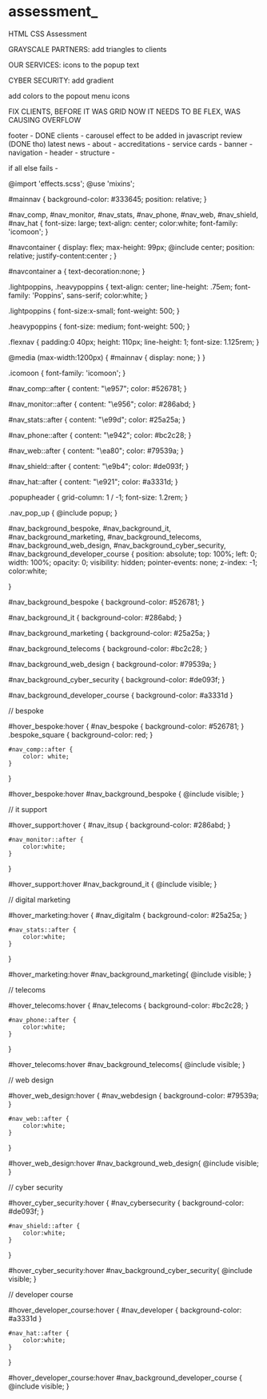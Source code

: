 # assessment_
HTML CSS Assessment


GRAYSCALE PARTNERS:
add triangles to clients


OUR SERVICES:
icons to the popup text

CYBER SECURITY:
add gradient 

add colors to the popout menu icons



FIX CLIENTS, BEFORE IT WAS GRID NOW IT NEEDS TO BE FLEX, WAS CAUSING OVERFLOW

footer - DONE
clients - carousel effect to be added in javascript review (DONE tho)
latest news - 
about - 
accreditations - 
service cards - 
banner - 
navigation - 
header - 
structure - 

if all else fails -

@import 'effects.scss';
@use 'mixins';

#mainnav {
    background-color: #333645;
    position: relative;
}

#nav_comp, #nav_monitor, #nav_stats, #nav_phone, #nav_web, #nav_shield, #nav_hat {
    font-size: large;
    text-align: center;
    color:white;
    font-family: 'icomoon';
}

#navcontainer {
    display: flex;
    max-height: 99px;
    @include center;
    position: relative;
    justify-content:center ;
}

#navcontainer a {
    text-decoration:none;
}

.lightpoppins, .heavypoppins {
    text-align: center;
    line-height: .75em;
    font-family: 'Poppins', sans-serif;
    color:white;
}

.lightpoppins {
    font-size:x-small;
    font-weight: 500;
}

.heavypoppins {
    font-size: medium;
    font-weight: 500;
}

.flexnav {
    padding:0 40px;
    height: 110px;
    line-height: 1;
    font-size: 1.125rem;
}

@media (max-width:1200px) {
    #mainnav {
        display: none;
    }
}

.icomoon {
    font-family: 'icomoon';
}


#nav_comp::after {
    content: "\e957";
    color: #526781;
}

#nav_monitor::after {
    content: "\e956";
    color: #286abd;
}

#nav_stats::after {
    content:  "\e99d";
    color: #25a25a;
}

#nav_phone::after {
    content: "\e942";
    color: #bc2c28;
}

#nav_web::after {
    content: "\ea80";
    color: #79539a;
}

#nav_shield::after {
    content: "\e9b4";
    color: #de093f;
}

#nav_hat::after {
    content: "\e921";
    color: #a3331d;
}

.popupheader {
    grid-column: 1 / -1;
    font-size: 1.2rem;
}

.nav_pop_up {
    @include popup;
}


#nav_background_bespoke, #nav_background_it, #nav_background_marketing, #nav_background_telecoms, #nav_background_web_design, #nav_background_cyber_security, #nav_background_developer_course {
    position: absolute;
    top: 100%; 
    left: 0;
    width: 100%;
    opacity: 0;
    visibility: hidden;
    pointer-events: none;
    z-index: -1;
    color:white;
    
}


#nav_background_bespoke {
    background-color: #526781;
}

#nav_background_it {
    background-color: #286abd;
}

#nav_background_marketing {
    background-color: #25a25a;
}

#nav_background_telecoms {
    background-color: #bc2c28;
}

#nav_background_web_design {
    background-color: #79539a;
}

#nav_background_cyber_security {
    background-color: #de093f;
}

#nav_background_developer_course {
    background-color: #a3331d
}

// bespoke

#hover_bespoke:hover {
    #nav_bespoke {
        background-color: #526781;
    }
    .bespoke_square {
        background-color: red;
    }

    #nav_comp::after {
        color: white;
    }
}

#hover_bespoke:hover #nav_background_bespoke {
   @include visible;
}

// it support

#hover_support:hover {
    #nav_itsup {
        background-color: #286abd;
    }

    #nav_monitor::after {
        color:white;
    }
}

#hover_support:hover #nav_background_it {
    @include visible;
}

// digital marketing

#hover_marketing:hover {
    #nav_digitalm {
        background-color: #25a25a;
    }

    #nav_stats::after {
        color:white;
    }
}

#hover_marketing:hover #nav_background_marketing{
    @include visible;
}

// telecoms

#hover_telecoms:hover {
    #nav_telecoms {
        background-color: #bc2c28;
    }

    #nav_phone::after {
        color:white;
    }
}

#hover_telecoms:hover #nav_background_telecoms{
    @include visible;
}

// web design

#hover_web_design:hover {
    #nav_webdesign {
        background-color: #79539a;
    }

    #nav_web::after {
        color:white;
    }
}

#hover_web_design:hover #nav_background_web_design{
    @include visible;
}

// cyber security

#hover_cyber_security:hover {
    #nav_cybersecurity {
        background-color: #de093f;
    }

    #nav_shield::after {
        color:white;
    }
}

#hover_cyber_security:hover #nav_background_cyber_security{
    @include visible;
}

// developer course

#hover_developer_course:hover {
    #nav_developer {
        background-color: #a3331d
    }

    #nav_hat::after {
        color:white;
    }
}

#hover_developer_course:hover #nav_background_developer_course {
    @include visible;
}
